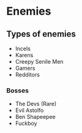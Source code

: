 # Enemies

## Types of enemies
- Incels
- Karens
- Creepy Senile Men
- Gamers
- Redditors


### Bosses
- The Devs (Rare)
- Evil Astolfo
- Ben Shapeepee
- Fuckboy